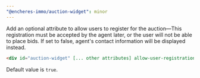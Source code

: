 ```yaml
---
"@encheres-immo/auction-widget": minor
---
```


Add an optional attribute to allow users to register for the auction—This registration must be accepted by the agent later, or the user will not be able to place bids. If set to false, agent's contact information will be displayed instead.

```html
<div id="auction-widget" [... other attributes] allow-user-registration="false"></div>
```

Default value is `true`.
